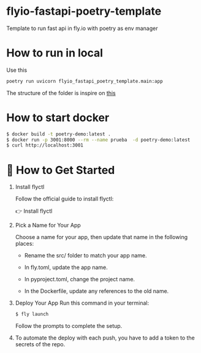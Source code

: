 # flyio-fastapi-poetry-template
Template to run fast api in fly.io with poetry as env manager 


# How to run in local

Use this
```sh
poetry run uvicorn flyio_fastapi_poetry_template.main:app     
```

The structure of the folder is inspire on [this](https://fastapi.tiangolo.com/tutorial/bigger-applications/)



# How to start docker

```sh
$ docker build -t poetry-demo:latest .   
$ docker run -p 3001:8000 --rm --name prueba  -d poetry-demo:latest
$ curl http://localhost:3001 
```

# 🚀 How to Get Started
1. Install flyctl
    
    Follow the official guide to install flyctl:
    
    👉 Install flyctl

2. Pick a Name for Your App
    
    Choose a name for your app, then update that name in the following places:

    - Rename the src/ folder to match your app name.

    - In fly.toml, update the app name.

    - In pyproject.toml, change the project name.

    - In the Dockerfile, update any references to the old name.

3. Deploy Your App
    Run this command in your terminal:

    ```sh
    $ fly launch
    ```

    Follow the prompts to complete the setup.

4. To automate the deploy with each push, you have to add a token to the secrets of the repo.